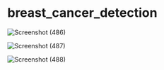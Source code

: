 # breast_cancer_detection

![Screenshot (486)](https://user-images.githubusercontent.com/58221605/128814280-e7db210f-b57d-4c79-9eb5-1a5653864dad.png)

![Screenshot (487)](https://user-images.githubusercontent.com/58221605/128814478-f332df40-d582-4210-bcb2-9d86f25a5a45.png)

![Screenshot (488)](https://user-images.githubusercontent.com/58221605/128814483-f45cb32e-7c8b-4372-b4be-fc94ececb8c7.png)

